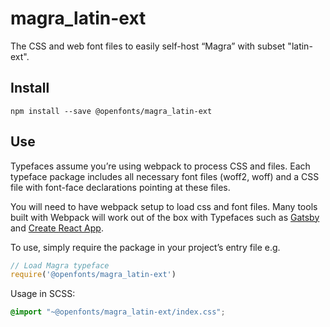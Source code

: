
# magra_latin-ext

The CSS and web font files to easily self-host “Magra” with subset "latin-ext".

## Install

`npm install --save @openfonts/magra_latin-ext`

## Use

Typefaces assume you’re using webpack to process CSS and files. Each typeface
package includes all necessary font files (woff2, woff) and a CSS file with
font-face declarations pointing at these files.

You will need to have webpack setup to load css and font files. Many tools built
with Webpack will work out of the box with Typefaces such as [Gatsby](https://github.com/gatsbyjs/gatsby)
and [Create React App](https://github.com/facebookincubator/create-react-app).

To use, simply require the package in your project’s entry file e.g.

```javascript
// Load Magra typeface
require('@openfonts/magra_latin-ext')
```

Usage in SCSS:
```scss
@import "~@openfonts/magra_latin-ext/index.css";
```
